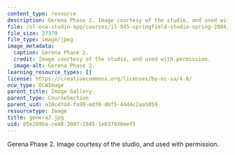 ```yaml
---
content_type: resource
description: Gerena Phase 2. Image courtesy of the studio, and used with permission.
file: /ol-ocw-studio-app/courses/11-945-springfield-studio-spring-2004/05e269bace40309719451e637938eef5_genera2.jpg
file_size: 27379
file_type: image/jpeg
image_metadata:
  caption: Gerena Phase 2.
  credit: Image courtesy of the studio, and used with permission.
  image-alt: Gerena Phase 2.
learning_resource_types: []
license: https://creativecommons.org/licenses/by-nc-sa/4.0/
ocw_type: OCWImage
parent_title: Image Gallery
parent_type: CourseSection
parent_uid: a10c4fd4-fa99-edf0-dbf5-44d4c2aa5059
resourcetype: Image
title: genera2.jpg
uid: 05e269ba-ce40-3097-1945-1e637938eef5
---
```

Gerena Phase 2. Image courtesy of the studio, and used with permission.